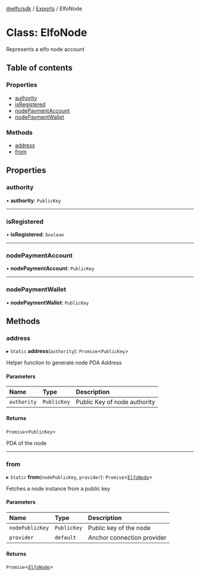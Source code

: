 [@elfo/sdk](../README.md) / [Exports](../modules.md) / ElfoNode

# Class: ElfoNode

Represents a elfo node account

## Table of contents

### Properties

- [authority](ElfoNode.md#authority)
- [isRegistered](ElfoNode.md#isregistered)
- [nodePaymentAccount](ElfoNode.md#nodepaymentaccount)
- [nodePaymentWallet](ElfoNode.md#nodepaymentwallet)

### Methods

- [address](ElfoNode.md#address)
- [from](ElfoNode.md#from)

## Properties

### authority

• **authority**: `PublicKey`

___

### isRegistered

• **isRegistered**: `boolean`

___

### nodePaymentAccount

• **nodePaymentAccount**: `PublicKey`

___

### nodePaymentWallet

• **nodePaymentWallet**: `PublicKey`

## Methods

### address

▸ `Static` **address**(`authority`): `Promise`<`PublicKey`\>

Helper function to generate node PDA Address

#### Parameters

| Name | Type | Description |
| :------ | :------ | :------ |
| `authority` | `PublicKey` | Public Key of node authority |

#### Returns

`Promise`<`PublicKey`\>

PDA of the node

___

### from

▸ `Static` **from**(`nodePublicKey`, `provider`): `Promise`<[`ElfoNode`](ElfoNode.md)\>

Fetches a node instance from a public key

#### Parameters

| Name | Type | Description |
| :------ | :------ | :------ |
| `nodePublicKey` | `PublicKey` | Public key of the node |
| `provider` | `default` | Anchor connection provider |

#### Returns

`Promise`<[`ElfoNode`](ElfoNode.md)\>
